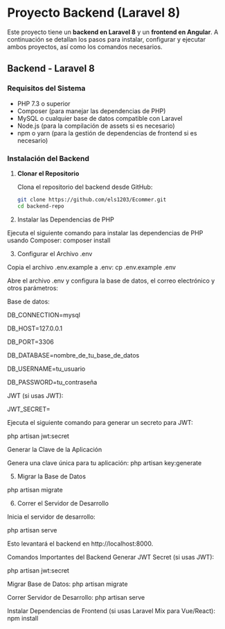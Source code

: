 # Proyecto Backend (Laravel 8)

Este proyecto tiene un **backend en Laravel 8** y un **frontend en Angular**. A continuación se detallan los pasos para instalar, configurar y ejecutar ambos proyectos, así como los comandos necesarios.

## Backend - Laravel 8

### Requisitos del Sistema

- PHP 7.3 o superior
- Composer (para manejar las dependencias de PHP)
- MySQL o cualquier base de datos compatible con Laravel
- Node.js (para la compilación de assets si es necesario)
- npm o yarn (para la gestión de dependencias de frontend si es necesario)

### Instalación del Backend

1. **Clonar el Repositorio**

   Clona el repositorio del backend desde GitHub:
   ```bash
   git clone https://github.com/els1203/Ecommer.git
   cd backend-repo

2. Instalar las Dependencias de PHP

Ejecuta el siguiente comando para instalar las dependencias de PHP usando Composer:
composer install

3. Configurar el Archivo .env

Copia el archivo .env.example a .env:
cp .env.example .env

Abre el archivo .env y configura la base de datos, el correo electrónico y otros parámetros:

Base de datos:

DB_CONNECTION=mysql

DB_HOST=127.0.0.1

DB_PORT=3306

DB_DATABASE=nombre_de_tu_base_de_datos

DB_USERNAME=tu_usuario

DB_PASSWORD=tu_contraseña

JWT (si usas JWT):

JWT_SECRET=

Ejecuta el siguiente comando para generar un secreto para JWT:

php artisan jwt:secret


Generar la Clave de la Aplicación

Genera una clave única para tu aplicación:
php artisan key:generate

5. Migrar la Base de Datos

php artisan migrate

6. Correr el Servidor de Desarrollo

Inicia el servidor de desarrollo:

php artisan serve

Esto levantará el backend en http://localhost:8000.

Comandos Importantes del Backend
Generar JWT Secret (si usas JWT):

php artisan jwt:secret

Migrar Base de Datos:
php artisan migrate

Correr Servidor de Desarrollo:
php artisan serve

Instalar Dependencias de Frontend (si usas Laravel Mix para Vue/React):
npm install
